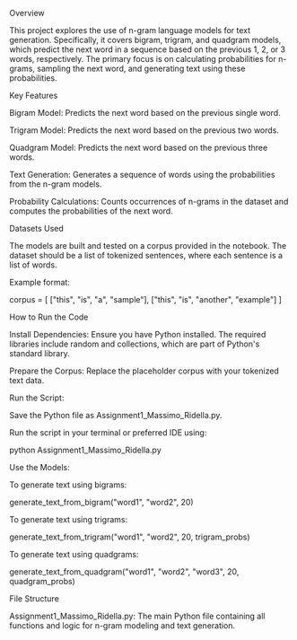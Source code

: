 Overview

This project explores the use of n-gram language models for text generation. Specifically, it covers bigram, trigram, and quadgram models, which predict the next word in a sequence based on the previous 1, 2, or 3 words, respectively. The primary focus is on calculating probabilities for n-grams, sampling the next word, and generating text using these probabilities.

Key Features

Bigram Model: Predicts the next word based on the previous single word.

Trigram Model: Predicts the next word based on the previous two words.

Quadgram Model: Predicts the next word based on the previous three words.

Text Generation: Generates a sequence of words using the probabilities from the n-gram models.

Probability Calculations: Counts occurrences of n-grams in the dataset and computes the probabilities of the next word.

Datasets Used

The models are built and tested on a corpus provided in the notebook. The dataset should be a list of tokenized sentences, where each sentence is a list of words.

Example format:

corpus = [
    ["this", "is", "a", "sample"],
    ["this", "is", "another", "example"]
]

How to Run the Code

Install Dependencies: Ensure you have Python installed. The required libraries include random and collections, which are part of Python's standard library.

Prepare the Corpus: Replace the placeholder corpus with your tokenized text data.

Run the Script:

Save the Python file as Assignment1_Massimo_Ridella.py.

Run the script in your terminal or preferred IDE using:

python Assignment1_Massimo_Ridella.py

Use the Models:

To generate text using bigrams:

generate_text_from_bigram("word1", "word2", 20)

To generate text using trigrams:

generate_text_from_trigram("word1", "word2", 20, trigram_probs)

To generate text using quadgrams:

generate_text_from_quadgram("word1", "word2", "word3", 20, quadgram_probs)

File Structure

Assignment1_Massimo_Ridella.py: The main Python file containing all functions and logic for n-gram modeling and text generation.
